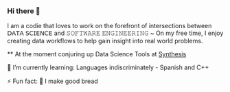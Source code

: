 ### Hi there 👋

I am a codie that loves to work on the forefront of intersections between 𝖣𝖠𝖳𝖠 𝖲𝖢𝖨𝖤𝖭𝖢𝖤 and 𝚂𝙾𝙵𝚃𝚆𝙰𝚁𝙴 𝙴𝙽𝙶𝙸𝙽𝙴𝙴𝚁𝙸𝙽𝙶 ~ 
On my free time, I enjoy creating data workflows to help gain insight into real world problems. 

** At the moment conjuring up Data Science Tools at [Synthesis](https://home.synthesis.partners/)

🌱 I’m currently learning: Languages indiscriminately - Spanish and C++

⚡ Fun fact: 🤷 I make good bread
